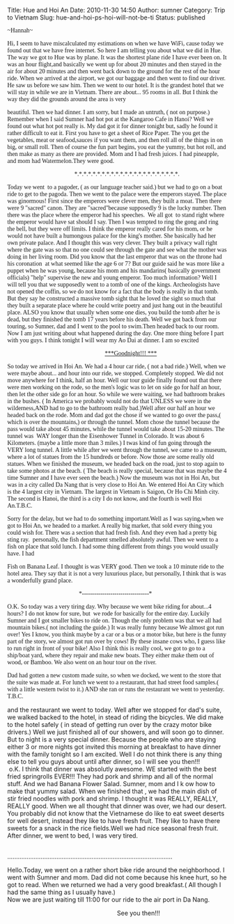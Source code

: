 Title: Hue and Hoi An
Date: 2010-11-30 14:50
Author: sumner
Category: Trip to Vietnam
Slug: hue-and-hoi-ps-hoi-will-not-be-ti
Status: published

<div style="font-family: Georgia, &quot;Times New Roman&quot;, serif;">

\~Hannah\~

</div>

<div style="font-family: Georgia, &quot;Times New Roman&quot;, serif;">

Hi, I seem to have miscalculated my estimations on when we have WiFi,
cause today we found out that we have free internet. So here I am
telling you about what we did in Hue. The way we got to Hue was by
plane. It was the shortest plane ride I have ever been on. It was an
hour flight,and basically we went up for about 20 minutes and then
stayed in the air for about 20 minutes and then went back down to the
ground for the rest of the hour ride. When we arrived at the airport, we
got our baggage and then went to find our driver. He saw us before we
saw him. Then we went to our hotel. It is the grandest hotel that we
will stay in while we are in Vietnam. There are about... 95 rooms in
all. But I think the way they did the grounds around the area is very 

</div>

<div style="font-family: Georgia, &quot;Times New Roman&quot;, serif;">

beautiful. Then we had dinner. I am sorry, but I made an untruth, ( not
on purpose.) Remember when I said Sumner had hot pot at the Kangaroo
Cafe in Hanoi? Well we found out what hot pot really is. My dad got it
for dinner tonight but, sadly he found it rather difficult to eat it.
First you have to get a sheet of Rice Paper. The you get the vegetables,
meat or seafood,sauces if you want them, and then roll all of the things
in on big, or small roll. Then of course the fun part begins, you eat
the yummy, but hot roll, and then make as many as there are provided.
Mom and I had fresh juices. I had pineapple, and mom had Watermelon.They
were good.

</div>

<div style="font-family: Georgia, &quot;Times New Roman&quot;, serif;">

</div>

<div style="font-family: Georgia, &quot;Times New Roman&quot;, serif;">

                                           
\*.\*.\*.\*.\*.\*.\*.\*.\*.\*.\*.\*.\*.\*.\*.\*.\*.\*.\*.\*.\*.\*.\*.

</div>

<div style="font-family: Georgia, &quot;Times New Roman&quot;, serif;">

</div>

<div style="font-family: Georgia, &quot;Times New Roman&quot;, serif;">

Today we went  to a pagoder, ( as our language teacher said.) but we had
to go on a boat ride to get to the pagoda. Then we went to the palace
were the emperors stayed. The place was ginormous! First since the
emperors were clever men, they built a moat. Then there were 9 "sacred"
canon. They are "sacred"because supposedly 9 is the lucky number. Then
there was the place where the emperor had his speeches.  We all got  to
stand right where the emperor would have sat should I say. Then I was
tempted to ring the gong and ring the bell, but they were off limits. I
think the emperor really cared for his mom, or he would not have built a
humongous palace for the king's mother. She basically had her own
private palace. And I thought this was very clever. They built a privacy
wall right where the gate was so that no one could see through the gate
and see what the mother was doing in her living room. Did you know that
the last emperor that was on the throne had his coronation  at what
seemed like the age 6 or 7? But our guide said he was more like a puppet
when he was young, because his mom and his mandarins( basically
government officials) "help" supervise the new and young emperor. Too
much information? Well I will tell you that we supposedly went to a tomb
of one of the kings. Archeologists have not opened the coffin, so we do
not know for a fact that the body is really in that tomb. But they say
he constructed a massive tomb sight that he loved the sight so much that
they built a separate place where he could write poetry and just hang
out in the beautiful place. ALSO you know that usually when some one
dies, you build the tomb after he is dead, but they finished the tomb 17
years before his death. Well we got back from our touring, so Sumner,
dad and I went to the pool to swim.Then headed back to our room. Now I
am just writing about what happened during the day. One more thing
before I part with you guys. I think tonight I will wear my Ao Dai at
dinner. I am so excited 

</div>

<div style="font-family: Georgia, &quot;Times New Roman&quot;, serif;">

</div>

<div style="font-family: Georgia, &quot;Times New Roman&quot;, serif;">

                                                               
<u>***Goodnight!!! ***</u>

</div>

<div style="font-family: Georgia, &quot;Times New Roman&quot;, serif;">

</div>

<div style="font-family: Georgia, &quot;Times New Roman&quot;, serif;">

</div>

<div style="font-family: Georgia, &quot;Times New Roman&quot;, serif;">

</div>

<div style="font-family: Georgia, &quot;Times New Roman&quot;, serif;">

</div>

<div style="font-family: Georgia, &quot;Times New Roman&quot;, serif;">

So today we arrived in Hoi An. We had a 4 hour car ride, ( not a bad
ride.) Well, when we were maybe about... and hour into our ride, we
stopped. Completely stopped. We did not move anywhere for I think, half
an hour. Well our tour guide finally found out that there were men
working on the rode, so the men's logic was to let on side go for half
an hour, then let the other side go for an hour. So while we were
waiting, we had bathroom brakes in the bushes. ( In America we probably
would not do that UNLESS we were in the wilderness,AND had to go to the
bathroom really bad.)Well after our half an hour we headed back on the
rode. Mom and dad got the chose if we wanted to go over the pass,( which
is over the mountains,) or through the tunnel. Mom chose the tunnel
because the pass would take about 45 minutes, while the tunnel would
take about 15-20 minutes. The tunnel was  WAY longer than the Eisenhower
Tunnel in Colorado. It was about 6 Kilometers. (maybe a little more than
3 miles.) I twas kind of fun going through the VERY long tunnel. A
little while after we went through the tunnel, we came to a museum,
where a lot of statues from the 15 hundreds or before. Now those are
some really old statues. When we finished the museum, we headed back on
the road, just to stop again to take some photos at the beach. ( The
beach is really special, because that was maybe the 4 time Sumner and I
have ever seen the beach.) Now the museum was not in Hoi An, but was in
a city called Da Nang that is very close to Hoi An. We entered Hoi An
City which is the 4 largest city in Vietnam. The largest in Vietnam is
Saigon, Or Ho Chi Minh city. The second is Hanoi, the third is a city I
do not know, and the fourth is well Hoi An.T.B.C.

</div>

<div style="font-family: Georgia, &quot;Times New Roman&quot;, serif;">

Sorry for the delay, but we had to do something important.Well as I was
saying,when we got to Hoi An, we headed to a market. A really big
market, that sold every thing you could wish for. There was a section
that had fresh fish. And they even had a pretty big
sting ray.  personally, the fish department smelled absolutely awful.
Then we went to a fish on place that sold lunch. I had some thing
different from things you would usually have. I had

</div>

<div style="font-family: Georgia, &quot;Times New Roman&quot;, serif;">

Fish on Banana Leaf. I thought is was VERY good. Then we took a 10
minute ride to the hotel area. They say that it is not a very luxurious
place, but personally, I think that is was a wonderfully grand place.

</div>

<div style="font-family: Georgia, &quot;Times New Roman&quot;, serif;">

</div>

<div style="font-family: Georgia, &quot;Times New Roman&quot;, serif;">

                                              
\*---------------------------------\*

</div>

<div style="font-family: Georgia, &quot;Times New Roman&quot;, serif;">

</div>

<div style="font-family: Georgia, &quot;Times New Roman&quot;, serif;">

</div>

<div style="font-family: Georgia, &quot;Times New Roman&quot;, serif;">

O.K. So today was a very tiring day. Why because we went bike riding for
about...4 hours? I do not know for sure, but  we rode for basically for
the entire day. Luckily Sumner and I got smaller bikes to ride on.
Though the only problem was that we all had mountain bikes.( not
including the guide.) It was really funny because We almost got run
over! Yes I know, you think maybe by a car or a bus or a motor bike, but
here is the funny part of the story, we almost got run over by cows! By
these insane cows who, I guess like to run right in front of your bike!
Also I think this is really cool, we got to go to a ship/boat yard,
where they repair and make new boats. They either make them out of wood,
or Bamboo. We also went on an hour tour on the river.

</div>

<div style="font-family: Georgia, &quot;Times New Roman&quot;, serif;">

Dad had gotten a new custom made suite, so when we docked, we went to
the store that the suite was made at. For lunch we went to a restaurant,
that had street food samples.( with a little western twist to it.) AND
she ran or runs the restaurant we went to yesterday.  T.B.C.

</div>

and the restaurant we went to today. Well after we stopped for dad's
suite, we walked backed to the hotel, in stead of riding the bicycles.
We did make to the hotel safely ( in stead of getting run over by the
crazy motor bike drivers.) Well we just finished all of our showers, and
will soon go to dinner. But to night is a very special dinner. Because
the people who are staying either 3 or more nights got invited this
morning at breakfast to have dinner with the family tonight so I am
excited. Well I do not think there is any thing else to tell you guys
about until after dinner, so I will see you then!!!  
 o.K. I think that dinner was absolutly awesome. WE started with the
best fried springrolls EVER!!! They had pork and shrimp and all of the
normal stuff. And we had Banana Flower Salad. Sumner, mom and I k ow how
to make that yummy salad. When we finished that , we had the main dish
of stir fried noodles with pork and shrimp. I thought it was REALLY,
REALLY, REALLY good. When we all thought that dinner was over, we had
our desert. You probably did not know that the Vietnamese do like to eat
sweet deserts for well desert, instead they like to have fresh fruit.
They like to have there sweets for a snack in the rice fields.Well we
had nice seasonal fresh fruit. After dinner, we went to bed, I was very
tired.

                                   
..............................................................................................

Hello.Today, we went on a rather short bike ride around the
neighborhood. I went with Sumner and mom. Dad did not come because his
knee hurt, so he got to read. When we returned we had a very good
breakfast.( All though I had the same thing as I usually have.)   
Now we are just waiting till 11:00 for our ride to the air port in Da
Nang. 

                                                                See you
then!!!
